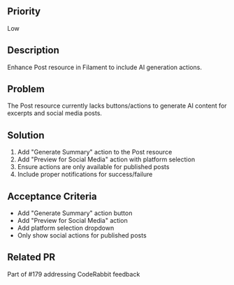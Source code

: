 ## Priority
Low

## Description
Enhance Post resource in Filament to include AI generation actions.

## Problem
The Post resource currently lacks buttons/actions to generate AI content for excerpts and social media posts.

## Solution
1. Add "Generate Summary" action to the Post resource
2. Add "Preview for Social Media" action with platform selection
3. Ensure actions are only available for published posts
4. Include proper notifications for success/failure

## Acceptance Criteria
- Add "Generate Summary" action button
- Add "Preview for Social Media" action
- Add platform selection dropdown
- Only show social actions for published posts

## Related PR
Part of #179 addressing CodeRabbit feedback
